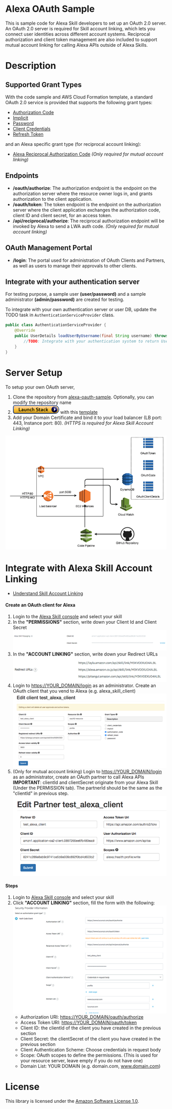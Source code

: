 # Alexa OAuth Sample
This is sample code for Alexa Skill developers to set up an OAuth 2.0 server. 
An OAuth 2.0 server is required for Skill account linking, which lets you connect user identities across different account systems.
Reciprocal authorization and client token management are also included to support mutual account linking for calling Alexa APIs outside of Alexa Skills.

# Description
## Supported Grant Types
With the code sample and AWS Cloud Formation template, a standard OAuth 2.0 service is provided that supports the following grant types:
* [Authorization Code](https://oauth.net/2/grant-types/authorization-code/)
* [Implicit](https://oauth.net/2/grant-types/implicit/)
* [Password](https://oauth.net/2/grant-types/password/)
* [Client Credentials](https://oauth.net/2/grant-types/client-credentials/)
* [Refresh Token](https://oauth.net/2/grant-types/refresh-token/)

and an Alexa specific grant type (for reciprocal account linking):
* [Alexa Reciprocal Authorization Code](https://developer.amazon.com/docs/account-linking/account-linking-for-health.html#get-your-tokens) *(Only required for mutual account linking)*

## Endpoints
* **/oauth/authorize**: The authorization endpoint is the endpoint on the authorization server where the resource owner logs in, and grants authorization to the client application.
* **/oauth/token**: The token endpoint is the endpoint on the authorization server where the client application exchanges the authorization code, client ID and client secret, for an access token.
* **/api/reciprocal/authorize**: The reciprocal authorization endpoint will be invoked by Alexa to send a LWA auth code. *(Only required for mutual account linking)*

## OAuth Management Portal
* **/login**: The portal used for administration of OAuth Clients and Partners, as well as users to manage their approvals to other clients.

## Integrate with your authentication server
For testing purpose, a sample user **(user/password)** and a sample administrator **(admin/password)** are created for testing.

To integrate with your own authentication server or user DB, update the TODO task in ```AuthenticationServiceProvider``` class.

```java
public class AuthenticationServiceProvider {
    @Override
    public UserDetails loadUserByUsername(final String username) throws UsernameNotFoundException {
        //TODO: Integrate with your authentication system to return UserDetails.
    }
}
```

# Server Setup
To setup your own OAuth server,
1. Clone the repository from [alexa-oauth-sample](https://github.com/alexa/alexa-oauth-sample). Optionally, you can modify the repository name
2. ![CreateStack](images/cloudformation-launch-stack.png) with this [template](https://github.com/alexa/alexa-oauth-sample/blob/master/template.json)
3. Add your Domain Certificate and bind it to your load balancer (LB port: 443, Instance port: 80). *(HTTPS is required for Alexa Skill Account Linking)*

![CreateStack](images/Infrastructure.png)

# Integrate with Alexa Skill Account Linking
* [Understand Skill Account Linking](https://developer.amazon.com/docs/account-linking/understand-account-linking.html)

#### Create an OAuth client for Alexa
1. Login to the [Alexa Skill console](https://developer.amazon.com/alexa/console/ask) and select your skill
2. In the **"PERMISSIONS"** section, write down your Client Id and Client Secret
![Permissions](images/Permissions.png)
3. In the **"ACCOUNT LINKING"** section, write down your Redirect URLs
![RedirectURLs](images/RedirectURLs.png)
4. Login to [https://YOUR_DOMAIN/login]() as an administrator. Create an OAuth client that you vend to Alexa (e.g. alexa_skill_client)
![AddClient](images/AddClient.png)
4. (Only for mutual account linking) Login to [https://YOUR_DOMAIN/login]() as an administrator, create an OAuth partner to call Alexa APIs
**IMPORTANT**: clientId and clientSecret originate from your Alexa Skill (Under the PERMISSION tab). The partnerId should be the same as the "clientId" in previous step.
![AddPartner](images/AddPartner.png)

#### Steps
1. Login to [Alexa Skill console](https://developer.amazon.com/alexa/console/ask) and select your skill
2. Click **"ACCOUNT LINKING"** section, fill the form with the following:
![AccountLinking](images/AccountLinking.png)
   * Authorization URI: [https://YOUR_DOMAIN/oauth/authorize]()
   * Access Token URI:  [https://YOUR_DOMAIN/oauth/token]()
   * Client ID: the clientId of the client you have created in the previous section
   * Client Secret: the clientSecret of the client you have created in the previous section
   * Client Authentication Scheme: Choose credentials in request body
   * Scope: OAuth scopes to define the permissions. (This is used for your resource server, leave empty if you do not have one)
   * Domain List: YOUR DOMAIN (e.g. domain.com, www.domain.com)



# License
This library is licensed under the [Amazon Software License 1.0](LICENSE).